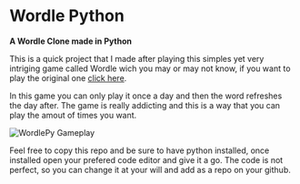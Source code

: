 # Wordle Python

**A Wordle Clone made in Python**

This is a quick project that I made after playing this simples yet very intriging game called Wordle wich you may or may not know, if you want to play
the original one [click here](https://www.nytimes.com/games/wordle/index.html).

In this game you can only play it once a day and then the word refreshes the day after. The game is really addicting and this is a way that you can play the amout of times you want.

![WordlePy Gameplay](https://user-images.githubusercontent.com/62971022/154853595-daeb4f3d-1d84-4f7f-a85d-4388625a6dac.png)

Feel free to copy this repo and be sure to have python installed, once installed open your prefered code editor and give it a go.
The code is not perfect, so you can change it at your will and add as a repo on your github.
